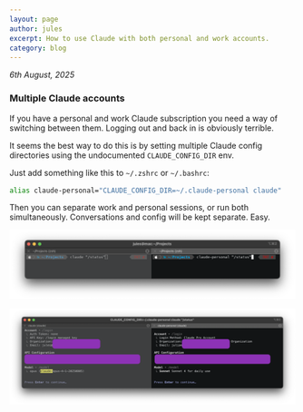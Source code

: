 ```yaml
---
layout: page
author: jules
excerpt: How to use Claude with both personal and work accounts.
category: blog
---
```


*6th August, 2025*

### Multiple Claude accounts

If you have a personal and work Claude subscription you need a way of switching between them. Logging out and back in is obviously terrible.

It seems the best way to do this is by setting multiple Claude config directories using the undocumented `CLAUDE_CONFIG_DIR` env.

Just add something like this to `~/.zshrc` or `~/.bashrc`:

```bash
alias claude-personal="CLAUDE_CONFIG_DIR=~/.claude-personal claude"
```

Then you can separate work and personal sessions, or run both simultaneously. Conversations and config will be kept separate. Easy.

![Multiple Claude sessions](/assets/images/claude-multiple-1.png)

![Claude personal session](/assets/images/claude-multiple-2.png)